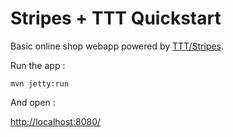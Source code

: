# Stripes + TTT Quickstart

Basic online shop webapp powered by [TTT/Stripes](https://github.com/pojosontheweb/ttt/tree/master/stripes).

Run the app :

```
mvn jetty:run
```

And open :

[http://localhost:8080/](http://localhost:8080/)

